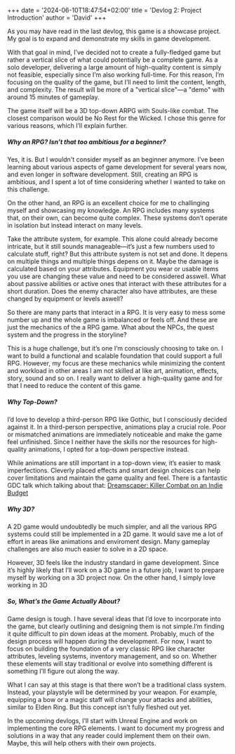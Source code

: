 +++
date = '2024-06-10T18:47:54+02:00'
title = 'Devlog 2: Project Introduction'
author = 'David'
+++

As you may have read in the last devlog, this game is a showcase project. My goal is to expand and demonstrate my skills in game development.

With that goal in mind, I’ve decided not to create a fully-fledged game but rather a vertical slice of what could potentially be a complete game. As a solo developer, delivering a large amount of high-quality content is simply not feasible, especially since I’m also working full-time. For this reason, I’m focusing on the quality of the game, but I’ll need to limit the content, length, and complexity. The result will be more of a "vertical slice"—a "demo" with around 15 minutes of gameplay.

The game itself will be a 3D top-down ARPG with Souls-like combat. The closest comparison would be No Rest for the Wicked. I chose this genre for various reasons, which I’ll explain further.

##### Why an RPG? Isn’t that too ambitious for a beginner?

Yes, it is. But I wouldn't consider myself as an beginner anymore. I’ve been learning about various aspects of game development for several years now, and even longer in software development. Still, creating an RPG is ambitious, and I spent a lot of time considering whether I wanted to take on this challenge.

On the other hand, an RPG is an excellent choice for me to challinging myself and showcasing my knowledge.
An RPG includes many systems that, on their own, can become quite complex. These systems don’t operate in isolation but instead interact on many levels.

Take the attribute system, for example. This alone could already become intricate, but it still sounds manageable—it’s just a few numbers used to calculate stuff, right? But this attribute system is not set and done. It depens on multiple things and multiple things depens on it. Maybe the damage is calculated based on your attributes. Equipment you wear or usable items you use are changing these value and need to be considered asswell. What about passive abilities or active ones that interact with these attributes for a short duration. Does the enemy character also have attributes, are these changed by equipment or levels aswell? 

So there are many parts that interact in a RPG. It is very easy to mess some number up and the whole game is imbalanced or feels off. 
And these are just the mechanics of the a RPG game. What about the NPCs, the quest system and the progress in the storyline? 

This is a huge challenge, but it’s one I’m consciously choosing to take on. I want to build a functional and scalable foundation that could support a full RPG. However, my focus are these mechanics while minimizing the content and workload in other areas I am not skilled at like art, animation, effects, story, sound and so on. I really want to deliver a high-quality game and for that I need to reduce the content of this game.

##### Why Top-Down?

I’d love to develop a third-person RPG like Gothic, but I consciously decided against it. In a third-person perspective, animations play a crucial role. Poor or mismatched animations are immediately noticeable and make the game feel unfinished. Since I neither have the skills nor the resources for high-quality animations, I opted for a top-down perspective instead.

While animations are still important in a top-down view, it’s easier to mask imperfections. Cleverly placed effects and smart design choices can help cover limitations and maintain the game quality and feel. There is a fantastic GDC talk which talking about that: [Dreamscaper: Killer Combat on an Indie Budget](https://www.youtube.com/watch?v=3Omb5exWpd4&t=3274s&ab_channel=GDC2025)

##### Why 3D?

A 2D game would undoubtedly be much simpler, and all the various RPG systems could still be implemented in a 2D game. It would save me a lot of effort in areas like animations and enviroment design. Many gameplay challenges are also much easier to solve in a 2D space.

However, 3D feels like the industry standard in game development. Since it’s highly likely that I’ll work on a 3D game in a future job, I want to prepare myself by working on a 3D project now. On the other hand, I simply love working in 3D

##### So, What’s the Game Actually About?

Game design is tough. I have several ideas that I’d love to incorporate into the game, but clearly outlining and designing them is not simple.I’m finding it quite difficult to pin down ideas at the moment. Probably, much of the design process will happen during the development. For now, I want to focus on building the foundation of a very classic RPG like character attributes, leveling systems, inventory management, and so on. Whether these elements will stay traditional or evolve into something different is something I’ll figure out along the way.

What I can say at this stage is that there won’t be a traditional class system. Instead, your playstyle will be determined by your weapon. For example, equipping a bow or a magic staff will change your attacks and abilities, similar to Elden Ring. But this concept isn’t fully fleshed out yet.

In the upcoming devlogs, I’ll start with Unreal Engine and work on implementing the core RPG elements. I want to document my progress and solutions in a way that any reader could implement them on their own. Maybe, this will help others with their own projects.